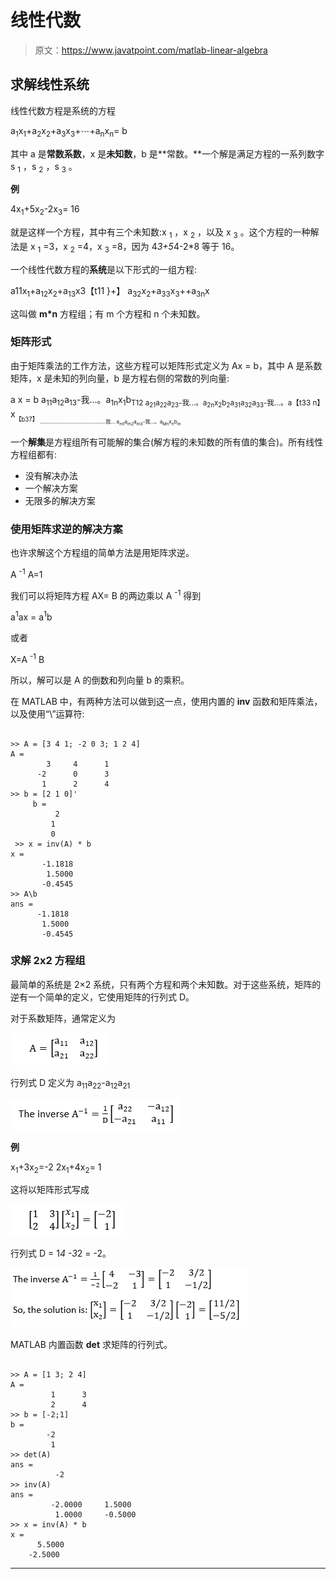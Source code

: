# 线性代数

> 原文：<https://www.javatpoint.com/matlab-linear-algebra>

## 求解线性系统

线性代数方程是系统的方程

a<sub>1</sub>x<sub>1</sub>+a<sub>2</sub>x<sub>2</sub>+a<sub>3</sub>x<sub>3</sub>+⋯+a<sub>n</sub>x<sub>n</sub>= b

其中 a 是**常数系数**，x 是**未知数**，b 是**常数。**一个解是满足方程的一系列数字 s <sub>1</sub> ，s <sub>2</sub> ，s <sub>3</sub> 。

**例**

4x<sub>1</sub>+5x<sub>2</sub>-2x<sub>3</sub>= 16

就是这样一个方程，其中有三个未知数:x <sub>1</sub> ，x <sub>2</sub> ，以及 x <sub>3</sub> 。这个方程的一种解法是 x <sub>1</sub> =3，x <sub>2</sub> =4，x <sub>3</sub> =8，因为 4*3+5*4-2*8 等于 16。

一个线性代数方程的**系统**是以下形式的一组方程:

a11x<sub>1</sub>+a<sub>12</sub>x<sub>2</sub>+a<sub>13</sub>x3【t11 }+】 a<sub>32</sub>x<sub>2</sub>+a<sub>33</sub>x<sub>3</sub>++a<sub>3n</sub>x

这叫做 **m*n** 方程组；有 m 个方程和 n 个未知数。

### 矩阵形式

由于矩阵乘法的工作方法，这些方程可以矩阵形式定义为 Ax = b，其中 A 是系数矩阵，x 是未知的列向量，b 是方程右侧的常数的列向量:

a x = b
a<sub>11</sub>a<sub>12</sub>a<sub>13</sub>-我...。a<sub>1n</sub>x<sub>1</sub>b<sub>T12
a<sub>21</sub>a<sub>22</sub>a<sub>23</sub>-我...。a<sub>2n</sub>x<sub>2</sub>b<sub>2</sub>a<sub>31</sub>a<sub>32</sub>a<sub>33</sub>-我...。a【t33 n】</sub>x<sub><sub>【b37】 <sub>……………………………….........我...
a<sub>m1</sub>a<sub>m2</sub>a<sub>m3</sub>-我...。a<sub>Mn</sub>x<sub>n</sub>b<sub>m</sub></sub></sub></sub>

一个**解集**是方程组所有可能解的集合(解方程的未知数的所有值的集合)。所有线性方程组都有:

*   没有解决办法
*   一个解决方案
*   无限多的解决方案

### 使用矩阵求逆的解决方案

也许求解这个方程组的简单方法是用矩阵求逆。

A <sup>-1</sup> A=1

我们可以将矩阵方程 AX= B 的两边乘以 A <sup>-1</sup> 得到

a<sup>1</sup>ax = a<sup>1</sup>b

或者

X=A <sup>-1</sup> B

所以，解可以是 A 的倒数和列向量 b 的乘积。

在 MATLAB 中，有两种方法可以做到这一点，使用内置的 **inv** 函数和矩阵乘法，以及使用“\”运算符:

```

>> A = [3 4 1; -2 0 3; 1 2 4]	
A =
        3     4      1
      -2      0      3
       1      2      4	
>> b = [2 1 0]'	
     b =
          2
         1
         0  
 >> x = inv(A) * b
x =
       -1.1818
        1.5000
       -0.4545
>> A\b
ans =
      -1.1818
       1.5000
       -0.4545

```

### 求解 2x2 方程组

最简单的系统是 2×2 系统，只有两个方程和两个未知数。对于这些系统，矩阵的逆有一个简单的定义，它使用矩阵的行列式 D。

对于系数矩阵，通常定义为

![Linear Algebra](img/68787d8af0386f12b1ddba2948c8d4d0.png)

行列式 D 定义为 a<sub>11</sub>a<sub>22</sub>-a<sub>12</sub>a<sub>21</sub>

![Linear Algebra](img/1f115880bf7c8289822053bb8b5ab3b8.png)

**例**

x<sub>1</sub>+3x<sub>2</sub>=-2
2x<sub>1</sub>+4x<sub>2</sub>= 1

这将以矩阵形式写成

![Linear Algebra](img/7f44d9365eaf407bcfa0c0754d28052b.png)

行列式 D = 1*4 -3*2 = -2。

![Linear Algebra](img/d20ea51e76412bf5be5491536cd9d507.png)

MATLAB 内置函数 **det** 求矩阵的行列式。

```

>> A = [1 3; 2 4]
A =
         1      3
         2      4
>> b = [-2;1]
b =
        -2
         1
>> det(A)
ans =
          -2
>> inv(A)
ans =
         -2.0000     1.5000
          1.0000     -0.5000
>> x = inv(A) * b
x =
      5.5000
    -2.5000

```

* * *